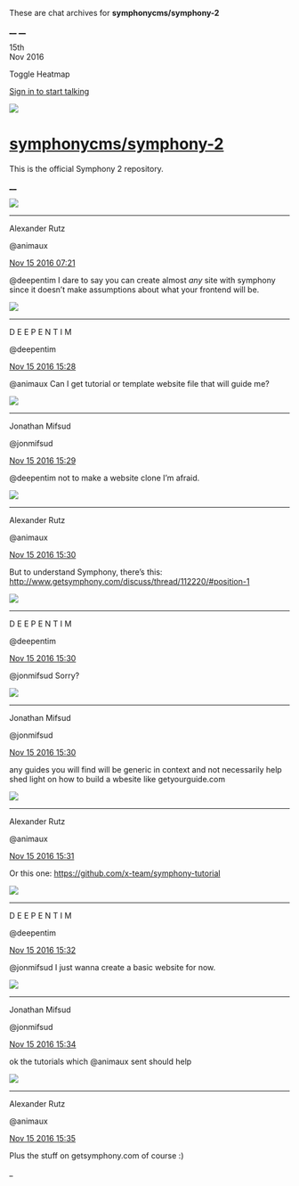 These are chat archives for **symphonycms/symphony-2**

[__](/symphonycms/symphony-2/archives/2016/11/16)
[__](/symphonycms/symphony-2/archives/2016/11/14)

15th  
Nov 2016

Toggle Heatmap

[Sign in to start talking](/login?action=login&button=archive-login)

![](https://avatars-02.gitter.im/group/iv/3/57542c45c43b8c601977197e?s=48)

#  [symphonycms/symphony-2](/symphonycms/symphony-2)

This is the official Symphony 2 repository.

[ __ ](/orgs/symphonycms/rooms "More symphonycms rooms" )

![](https://avatars2.githubusercontent.com/u/446874?v=3&s=30)

__ __

Alexander Rutz

@animaux

[Nov 15 2016
07:21](https://gitter.im/symphonycms/symphony-2?at=582ab766e097df7575b2577e ""
)

@deepentim I dare to say you can create almost _any_ site with symphony since
it doesn’t make assumptions about what your frontend will be.

![](https://avatars2.githubusercontent.com/u/14071397?v=3&s=30)

__ __

D E E P E N T I M

@deepentim

[Nov 15 2016
15:28](https://gitter.im/symphonycms/symphony-2?at=582b29bb65485ebc679b981b ""
)

@animaux Can I get tutorial or template website file that will guide me?

![](https://avatars1.githubusercontent.com/u/859775?v=3&s=30)

__ __

Jonathan Mifsud

@jonmifsud

[Nov 15 2016
15:29](https://gitter.im/symphonycms/symphony-2?at=582b29d0e462097a30517f6c ""
)

@deepentim not to make a website clone I’m afraid.

![](https://avatars2.githubusercontent.com/u/446874?v=3&s=30)

__ __

Alexander Rutz

@animaux

[Nov 15 2016
15:30](https://gitter.im/symphonycms/symphony-2?at=582b2a08bd2f135f1a1f24f8 ""
)

But to understand Symphony, there’s this:
<http://www.getsymphony.com/discuss/thread/112220/#position-1>

![](https://avatars2.githubusercontent.com/u/14071397?v=3&s=30)

__ __

D E E P E N T I M

@deepentim

[Nov 15 2016
15:30](https://gitter.im/symphonycms/symphony-2?at=582b2a0888fa21d53c25c4a0 ""
)

@jonmifsud Sorry?

![](https://avatars1.githubusercontent.com/u/859775?v=3&s=30)

__ __

Jonathan Mifsud

@jonmifsud

[Nov 15 2016
15:30](https://gitter.im/symphonycms/symphony-2?at=582b2a2d31c5cbef43fc470c ""
)

any guides you will find will be generic in context and not necessarily help
shed light on how to build a wbesite like getyourguide.com

![](https://avatars2.githubusercontent.com/u/446874?v=3&s=30)

__ __

Alexander Rutz

@animaux

[Nov 15 2016
15:31](https://gitter.im/symphonycms/symphony-2?at=582b2a5d31c5cbef43fc47c8 ""
)

Or this one: <https://github.com/x-team/symphony-tutorial>

![](https://avatars2.githubusercontent.com/u/14071397?v=3&s=30)

__ __

D E E P E N T I M

@deepentim

[Nov 15 2016
15:32](https://gitter.im/symphonycms/symphony-2?at=582b2aa388fa21d53c25c982 ""
)

@jonmifsud I just wanna create a basic website for now.

![](https://avatars1.githubusercontent.com/u/859775?v=3&s=30)

__ __

Jonathan Mifsud

@jonmifsud

[Nov 15 2016
15:34](https://gitter.im/symphonycms/symphony-2?at=582b2b10df5ae966455e247a ""
)

ok the tutorials which @animaux sent should help

![](https://avatars2.githubusercontent.com/u/446874?v=3&s=30)

__ __

Alexander Rutz

@animaux

[Nov 15 2016
15:35](https://gitter.im/symphonycms/symphony-2?at=582b2b2ee097df7575b4f6ef ""
)

Plus the stuff on getsymphony.com of course :)

_

